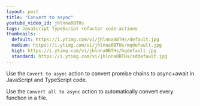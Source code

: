 ```yaml
---
layout: post
title: "Convert to async"
youtube_video_id: jhlnna0BTHs
tags: JavaScript TypeScript refactor code-actions
thumbnails:
  default: https://i.ytimg.com/vi/jhlnna0BTHs/default.jpg
  medium: https://i.ytimg.com/vi/jhlnna0BTHs/mqdefault.jpg
  high: https://i.ytimg.com/vi/jhlnna0BTHs/hqdefault.jpg
  standard: https://i.ytimg.com/vi/jhlnna0BTHs/sddefault.jpg
---
```


Use the `Covert to async` action to convert promise chains to async+await in JavaScript and TypeScript code.

Use the `Convert all to async` action to automatically convert every function in a file.
